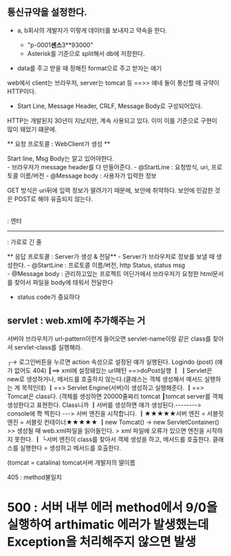 ## 통신규약을 설정한다.
- a, b회사의 개발자가 이렇게 데이터를 보내자고 약속을 한다.
	- "p-0001**센스**3**93000"
	- Asterisk를 기준으로 split해서 db에 저장한다.

- data를 주고 받을 때 정해진 format으로 주고 받자는 얘기

web에서 client는 브라우저, server는 tomcat 등
==>> 얘네 둘이 통신할 때 규약이 HTTP이다.
   - Start Line, Message Header, CRLF, Message Body로 구성되어있다.

HTTP는 개발된지 30년이 지났지만, 계속 사용되고 있다. 이미 이를 기준으로 구현이 많이 돼었기 떄문에.

** 요청 프로토콜 : WebClient가 생성 **

Start line, Msg Body는 알고 있어야한다.  
	- 브라우저가 message header를 다 만들어준다.
	- @StartLine : 요청방식, uri, 프로토콜 이름/버전
	- @Message body : 사용자가 입력한 정보

GET 방식은 uri뒤에 입력 정보가 딸려가기 때문에, 보안에 취약하다.
보안에 민감한 것은 POST로 해야 유출되지 않는다.

<br> : 엔터
<hr> : 가로로 긴 줄

** 응답 프로토콜 : Server가 생성 & 전달**
	- Server가 브라우저로 정보를 보낼 때 생성한다.
	- @StartLine : 프로토콜 이름/버전, http Status, status msg	
	- @Message body : 관리하고있는 프로젝트 어딘가에서 브라우저가 요청한 html문서를 찾아서 파일을 body에 태워서 전달한다
   
- status code가 중요하다

## servlet : web.xml에 추가해주는 거
서버야 브라우저가 url-pattern이런게 들어오면 servlet-name이랑 같은 class를 찾아서 servlet-class를 실행해라.

┌→ 로그인버튼을 누르면 action 속성으로 설정된 얘가 실행된다. Logindo (post) (얘가 없어도 404)
┃==> xml에 설정돼있는 url패턴 ==>doPost실행
┃
┃Servlet은 new로 생성하거나, 메서드를 호출하지 않는다.(클래스는 객체 생성해서 메서드 실행하는 게 목적인데)
┃==> Servlet Engine(서버)이 생성하고 실행해준다.
┃==> Tomcat은 class다. (객체를 생성하면 20000줄짜리 tomcat
┃tomcat server를 객체 생성한다고 표현한다. Class니까
┃서버를 생성하면 얘가 생성된다.--------> console에 쫙 찍힌다 ---> 서버 엔진을 시작합니다.
┃★★★★★서버 엔진 = 서블릿 엔진 = 서블릿 컨테이너★★★★★
┃new Tomcat() -> new ServletContainer() >> 생성될 때 web.xml파일을 읽어들인다. > xml 파일에 오류가 있으면 엔진을 시작하지 못한다.
┃
└서버 엔진이 class를 찾아서 객체 생성을 하고, 메서드를 호출한다.
클래스를 실행한다 = 생성하고 메서드를 호출한다.


(tomcat = catalina) tomcat서버 개발자의 딸이름

405 : method불일치

500 : 서버 내부 에러
method에서 9/0을 실행하여 arthimatic 에러가 발생했는데
Exception을 처리해주지 않으면 발생
================================================================



